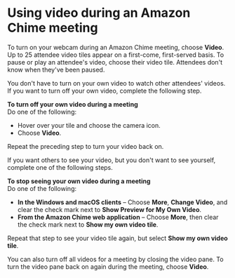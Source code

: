 # Using video during an Amazon Chime meeting<a name="use-video"></a>

To turn on your webcam during an Amazon Chime meeting, choose **Video**\. Up to 25 attendee video tiles appear on a first\-come, first\-served basis\. To pause or play an attendee's video, choose their video tile\. Attendees don't know when they've been paused\.

You don't have to turn on your own video to watch other attendees' videos\. If you want to turn off your own video, complete the following step\.

**To turn off your own video during a meeting**  
Do one of the following:
+ Hover over your tile and choose the camera icon\.
+ Choose **Video**\.

Repeat the preceding step to turn your video back on\.

If you want others to see your video, but you don't want to see yourself, complete one of the following steps\.

**To stop seeing your own video during a meeting**  
Do one of the following:
+ **In the Windows and macOS clients** – Choose **More**, **Change Video**, and clear the check mark next to **Show Preview for My Own Video**\.
+ **From the Amazon Chime web application** – Choose **More**, then clear the check mark next to **Show my own video tile**\.

Repeat that step to see your video tile again, but select **Show my own video tile**\.

You can also turn off all videos for a meeting by closing the video pane\. To turn the video pane back on again during the meeting, choose **Video**\.
